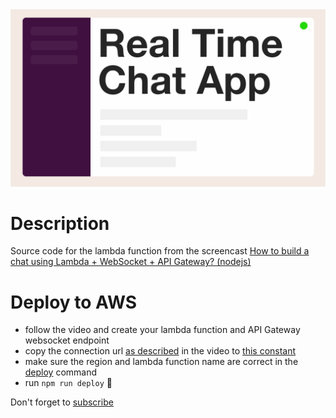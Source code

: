 <a href="https://youtu.be/BcWD-M2PJ-8" target="_blank">
  <img width="600" src="./assets/cover.png" alt="How to build a chat using Lambda + WebSocket + API Gateway? (nodejs)" />
</a>

# Description

Source code for the lambda function from the screencast <a href="https://youtu.be/BcWD-M2PJ-8" target="_blank">How to build a chat using Lambda + WebSocket + API Gateway? (nodejs)</a>

# Deploy to AWS

- follow the video and create your lambda function and API Gateway websocket endpoint
- copy the connection url <a href="https://youtu.be/BcWD-M2PJ-8?t=420">as described</a> in the video to [this constant](/actions.js#L12)
- make sure the region and lambda function name are correct in the [deploy](package.json#L7) command
- run `npm run deploy` 🚀


Don't forget to <a href="https://www.youtube.com/bitesizeacademy?sub_confirmation=1">subscribe</a>
